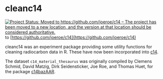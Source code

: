
# cleanc14

<!-- badges: start -->
[![Project Status: Moved to https://github.com/joeroe/c14 – The project has been moved to a new location, and the version at that location should be considered authoritative.](https://www.repostatus.org/badges/latest/moved.svg)](https://www.repostatus.org/#moved) to [https://github.com/joeroe/c14](https://github.com/joeroe/c14)
<!-- badges: end -->

cleanc14 was an experiment package providing some utility functions for cleaning radiocarbon data in R. These have now been incorporated into [c14](https://github.com/joeroe/c14).

The dataset `c14_material_thesaurus` was originally compiled by Clemens Schmid, David Matzig, Dirk Seidensticker, Joe Roe, and Thomas Huet, for the package [c14bazAAR](https://docs.ropensci.org/c14bazAAR/).
